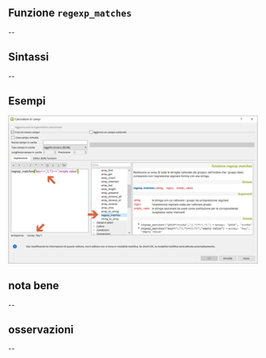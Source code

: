 ## Funzione `regexp_matches`

--

## Sintassi

--

## Esempi

<img src="/img/arrays/regexp_matches/regexp_matches1.png">

## nota bene

--

## osservazioni

--